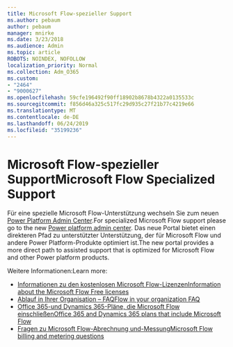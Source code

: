 ```yaml
---
title: Microsoft Flow-spezieller Support
ms.author: pebaum
author: pebaum
manager: mnirke
ms.date: 3/23/2018
ms.audience: Admin
ms.topic: article
ROBOTS: NOINDEX, NOFOLLOW
localization_priority: Normal
ms.collection: Adm_O365
ms.custom:
- "2464"
- "9000627"
ms.openlocfilehash: 59cfe196492f90ff18902b8678b4322a0135533c
ms.sourcegitcommit: f856d46a325c517fc29d935c27f21b77c4219e66
ms.translationtype: MT
ms.contentlocale: de-DE
ms.lasthandoff: 06/24/2019
ms.locfileid: "35199236"
---
```

# <a name="microsoft-flow-specialized-support"></a><span data-ttu-id="caf8d-102">Microsoft Flow-spezieller Support</span><span class="sxs-lookup"><span data-stu-id="caf8d-102">Microsoft Flow Specialized Support</span></span>

<span data-ttu-id="caf8d-103">Für eine spezielle Microsoft Flow-Unterstützung wechseln Sie zum neuen [Power Platform Admin Center](https://aka.ms/flowadminsupport).</span><span class="sxs-lookup"><span data-stu-id="caf8d-103">For specialized Microsoft Flow support please go to the new [Power platform admin center](https://aka.ms/flowadminsupport).</span></span> <span data-ttu-id="caf8d-104">Das neue Portal bietet einen direkteren Pfad zu unterstützter Unterstützung, der für Microsoft Flow und andere Power Platform-Produkte optimiert ist.</span><span class="sxs-lookup"><span data-stu-id="caf8d-104">The new portal provides a more direct path to assisted support that is optimized for Microsoft Flow and other Power platform products.</span></span>

<span data-ttu-id="caf8d-105">Weitere Informationen:</span><span class="sxs-lookup"><span data-stu-id="caf8d-105">Learn more:</span></span>
- [<span data-ttu-id="caf8d-106">Informationen zu den kostenlosen Microsoft Flow-Lizenzen</span><span class="sxs-lookup"><span data-stu-id="caf8d-106">Information about the Microsoft Flow Free licenses</span></span>](https://go.microsoft.com/fwlink/?linkid=2095610)
- [<span data-ttu-id="caf8d-107">Ablauf in Ihrer Organisation – FAQ</span><span class="sxs-lookup"><span data-stu-id="caf8d-107">Flow in your organization FAQ</span></span>](https://go.microsoft.com/fwlink/?linkid=2072608)
- [<span data-ttu-id="caf8d-108">Office 365-und Dynamics 365-Pläne, die Microsoft Flow einschließen</span><span class="sxs-lookup"><span data-stu-id="caf8d-108">Office 365 and Dynamics 365 plans that include Microsoft Flow</span></span>](https://go.microsoft.com/fwlink/?linkid=2072406)
- [<span data-ttu-id="caf8d-109">Fragen zu Microsoft Flow-Abrechnung und-Messung</span><span class="sxs-lookup"><span data-stu-id="caf8d-109">Microsoft Flow billing and metering questions</span></span>](https://go.microsoft.com/fwlink/?linkid=2072612)